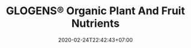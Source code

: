 ---
title: "GLOGENS® Organic Plant And Fruit Nutrients"
date: 2020-02-24T22:42:43+07:00
draft: false
description: 
layout: "en/glogens-plant-and-fruit-nutrients"
---